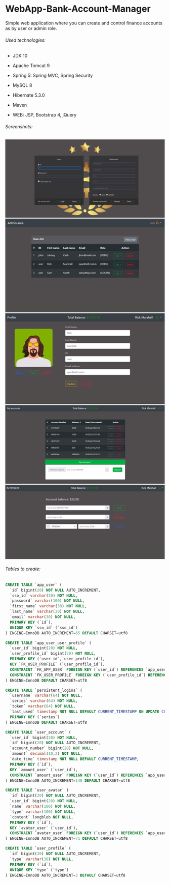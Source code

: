 # WebApp-Bank-Account-Manager
Simple web application where you can create and control finance accounts as by user or admin role.

###### Used technologies:
- JDK 10
- Apache Tomcat 9
- Spring 5: Spring MVC, Spring Security
  
- MySQL 8
- Hibernate 5.3.0
- Maven

- WEB: JSP, Bootstrap 4, jQuery

###### Screenshots:

![login](https://github.com/Qzmin/WebApp-Bank-Account-Manager/blob/master/data/login.png)
![admin](https://github.com/Qzmin/WebApp-Bank-Account-Manager/blob/master/data/admin.png)
![profile](https://github.com/Qzmin/WebApp-Bank-Account-Manager/blob/master/data/profile.png)
![accounts](https://github.com/Qzmin/WebApp-Bank-Account-Manager/blob/master/data/accounts.png)
![handle](https://github.com/Qzmin/WebApp-Bank-Account-Manager/blob/master/data/handle.png)


###### Tables to create:

```sql
CREATE TABLE `app_user` (
  `id` bigint(20) NOT NULL AUTO_INCREMENT,
  `sso_id` varchar(30) NOT NULL,
  `password` varchar(100) NOT NULL,
  `first_name` varchar(30) NOT NULL,
  `last_name` varchar(30) NOT NULL,
  `email` varchar(30) NOT NULL,
  PRIMARY KEY (`id`),
  UNIQUE KEY `sso_id` (`sso_id`)
) ENGINE=InnoDB AUTO_INCREMENT=65 DEFAULT CHARSET=utf8
```

```sql
CREATE TABLE `app_user_user_profile` (
  `user_id` bigint(20) NOT NULL,
  `user_profile_id` bigint(20) NOT NULL,
  PRIMARY KEY (`user_id`,`user_profile_id`),
  KEY `FK_USER_PROFILE` (`user_profile_id`),
  CONSTRAINT `FK_APP_USER` FOREIGN KEY (`user_id`) REFERENCES `app_user` (`id`),
  CONSTRAINT `FK_USER_PROFILE` FOREIGN KEY (`user_profile_id`) REFERENCES `user_profile` (`id`)
) ENGINE=InnoDB DEFAULT CHARSET=utf8
```

```sql
CREATE TABLE `persistent_logins` (
  `username` varchar(64) NOT NULL,
  `series` varchar(64) NOT NULL,
  `token` varchar(64) NOT NULL,
  `last_used` timestamp NOT NULL DEFAULT CURRENT_TIMESTAMP ON UPDATE CURRENT_TIMESTAMP,
  PRIMARY KEY (`series`)
) ENGINE=InnoDB DEFAULT CHARSET=utf8
```

```sql
CREATE TABLE `user_account` (
  `user_id` bigint(20) NOT NULL,
  `id` bigint(20) NOT NULL AUTO_INCREMENT,
  `account_number` bigint(20) NOT NULL,
  `amount` decimal(10,2) NOT NULL,
  `date_time` timestamp NOT NULL DEFAULT CURRENT_TIMESTAMP,
  PRIMARY KEY (`id`),
  KEY `amount_user` (`user_id`),
  CONSTRAINT `amount_user` FOREIGN KEY (`user_id`) REFERENCES `app_user` (`id`) ON DELETE CASCADE ON UPDATE CASCADE
) ENGINE=InnoDB AUTO_INCREMENT=148 DEFAULT CHARSET=utf8
```

```sql
CREATE TABLE `user_avatar` (
  `id` bigint(20) NOT NULL AUTO_INCREMENT,
  `user_id` bigint(20) NOT NULL,
  `name` varchar(100) NOT NULL,
  `type` varchar(100) NOT NULL,
  `content` longblob NOT NULL,
  PRIMARY KEY (`id`),
  KEY `avatar_user` (`user_id`),
  CONSTRAINT `avatar_user` FOREIGN KEY (`user_id`) REFERENCES `app_user` (`id`) ON DELETE CASCADE ON UPDATE CASCADE
) ENGINE=InnoDB AUTO_INCREMENT=71 DEFAULT CHARSET=utf8
```

```sql
CREATE TABLE `user_profile` (
  `id` bigint(20) NOT NULL AUTO_INCREMENT,
  `type` varchar(30) NOT NULL,
  PRIMARY KEY (`id`),
  UNIQUE KEY `type` (`type`)
) ENGINE=InnoDB AUTO_INCREMENT=3 DEFAULT CHARSET=utf8
```
